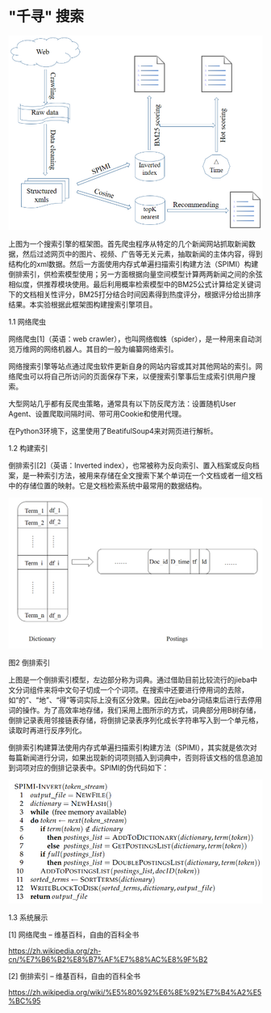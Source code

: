 # "千寻" 搜索

![search_engine](/statics/search_engine.png)

上图为一个搜索引擎的框架图。首先爬虫程序从特定的几个新闻网站抓取新闻数据，然后过滤网页中的图片、视频、广告等无关元素，抽取新闻的主体内容，得到结构化的xml数据。然后一方面使用内存式单遍扫描索引构建方法（SPIMI）构建倒排索引，供检索模型使用；另一方面根据向量空间模型计算两两新闻之间的余弦相似度，供推荐模块使用。最后利用概率检索模型中的BM25公式计算给定关键词下的文档相关性评分，BM25打分结合时间因素得到热度评分，根据评分给出排序结果。本实验根据此框架图构建搜索引擎项目。



1.1  网络爬虫

网络爬虫[1]（英语：web crawler），也叫网络蜘蛛（spider），是一种用来自动浏览万维网的网络机器人。其目的一般为编纂网络索引。

网络搜索引擎等站点通过爬虫软件更新自身的网站内容或其对其他网站的索引。网络爬虫可以将自己所访问的页面保存下来，以便搜索引擎事后生成索引供用户搜索。

大型网站几乎都有反爬虫策略，通常具有以下防反爬方法：设置随机User Agent、设置爬取间隔时间、带可用Cookie和使用代理。

在Python3环境下，这里使用了BeatifulSoup4来对网页进行解析。

 

1.2  构建索引

倒排索引[2]（英语：Inverted index），也常被称为反向索引、置入档案或反向档案，是一种索引方法，被用来存储在全文搜索下某个单词在一个文档或者一组文档中的存储位置的映射。它是文档检索系统中最常用的数据结构。

![inverted_index](statics/inverted_index.png)

图2 倒排索引

 

上图是一个倒排索引模型，左边部分称为词典。通过借助目前比较流行的jieba中文分词组件来将中文句子切成一个个词项。在搜索中还要进行停用词的去除，如“的”、“地”、“得”等词实际上没有区分效果。因此在jieba分词结束后进行去停用词的操作。为了高效率地存储，我们采用上图所示的方式，词典部分用B树存储，倒排记录表用邻接链表存储，将倒排记录表序列化成长字符串写入到一个单元格，读取时再进行反序列化。

倒排索引构建算法使用内存式单遍扫描索引构建方法（SPIMI），其实就是依次对每篇新闻进行分词，如果出现新的词项则插入到词典中，否则将该文档的信息追加到词项对应的倒排记录表中。SPIMI的伪代码如下：

![spimi](statics/spimi.png)

 

1.3  系统展示

 

 

[1] 网络爬虫 – 维基百科，自由的百科全书

<https://zh.wikipedia.org/zh-cn/%E7%B6%B2%E8%B7%AF%E7%88%AC%E8%9F%B2>

 

[2] 倒排索引 – 维基百科，自由的百科全书

https://zh.wikipedia.org/wiki/%E5%80%92%E6%8E%92%E7%B4%A2%E5%BC%95

 